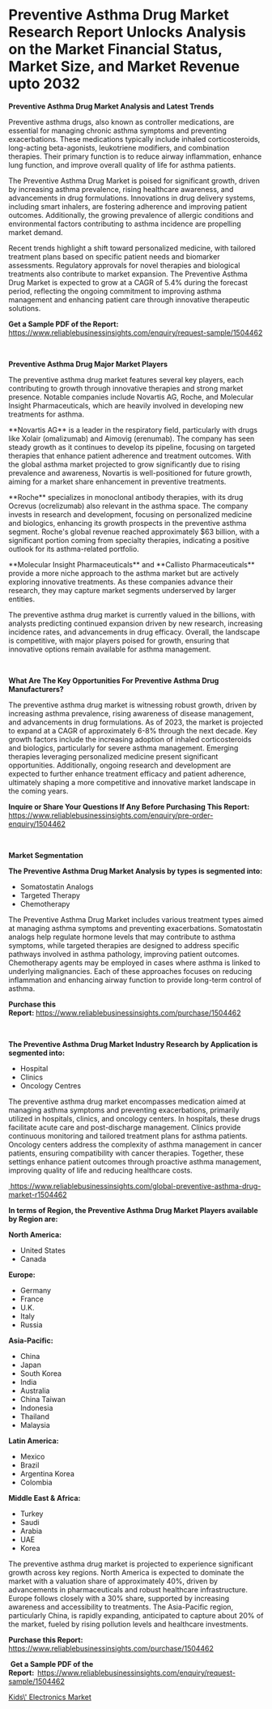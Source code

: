 <p><h1>Preventive Asthma Drug Market Research Report Unlocks Analysis on the Market Financial Status, Market Size, and Market Revenue upto 2032</h1></p><p><strong>Preventive Asthma Drug Market Analysis and Latest Trends</strong></p>
<p><p>Preventive asthma drugs, also known as controller medications, are essential for managing chronic asthma symptoms and preventing exacerbations. These medications typically include inhaled corticosteroids, long-acting beta-agonists, leukotriene modifiers, and combination therapies. Their primary function is to reduce airway inflammation, enhance lung function, and improve overall quality of life for asthma patients. </p><p>The Preventive Asthma Drug Market is poised for significant growth, driven by increasing asthma prevalence, rising healthcare awareness, and advancements in drug formulations. Innovations in drug delivery systems, including smart inhalers, are fostering adherence and improving patient outcomes. Additionally, the growing prevalence of allergic conditions and environmental factors contributing to asthma incidence are propelling market demand.</p><p>Recent trends highlight a shift toward personalized medicine, with tailored treatment plans based on specific patient needs and biomarker assessments. Regulatory approvals for novel therapies and biological treatments also contribute to market expansion. The Preventive Asthma Drug Market is expected to grow at a CAGR of 5.4% during the forecast period, reflecting the ongoing commitment to improving asthma management and enhancing patient care through innovative therapeutic solutions.</p></p>
<p><strong>Get a Sample PDF of the Report:&nbsp;</strong> <a href="https://www.reliablebusinessinsights.com/enquiry/request-sample/1504462?utm_campaign=3027&utm_medium=2&utm_source=Github&utm_content=ia&utm_term=23032025&utm_id=preventive-asthma-drug">https://www.reliablebusinessinsights.com/enquiry/request-sample/1504462</a></p>
<p>&nbsp;</p>
<p><strong>Preventive Asthma Drug Major Market Players</strong></p>
<p><p>The preventive asthma drug market features several key players, each contributing to growth through innovative therapies and strong market presence. Notable companies include Novartis AG, Roche, and Molecular Insight Pharmaceuticals, which are heavily involved in developing new treatments for asthma.</p><p>**Novartis AG** is a leader in the respiratory field, particularly with drugs like Xolair (omalizumab) and Aimovig (erenumab). The company has seen steady growth as it continues to develop its pipeline, focusing on targeted therapies that enhance patient adherence and treatment outcomes. With the global asthma market projected to grow significantly due to rising prevalence and awareness, Novartis is well-positioned for future growth, aiming for a market share enhancement in preventive treatments.</p><p>**Roche** specializes in monoclonal antibody therapies, with its drug Ocrevus (ocrelizumab) also relevant in the asthma space. The company invests in research and development, focusing on personalized medicine and biologics, enhancing its growth prospects in the preventive asthma segment. Roche's global revenue reached approximately $63 billion, with a significant portion coming from specialty therapies, indicating a positive outlook for its asthma-related portfolio.</p><p>**Molecular Insight Pharmaceuticals** and **Callisto Pharmaceuticals** provide a more niche approach to the asthma market but are actively exploring innovative treatments. As these companies advance their research, they may capture market segments underserved by larger entities.</p><p>The preventive asthma drug market is currently valued in the billions, with analysts predicting continued expansion driven by new research, increasing incidence rates, and advancements in drug efficacy. Overall, the landscape is competitive, with major players poised for growth, ensuring that innovative options remain available for asthma management.</p></p>
<p>&nbsp;</p>
<p><strong>What Are The Key Opportunities For Preventive Asthma Drug Manufacturers?</strong></p>
<p><p>The preventive asthma drug market is witnessing robust growth, driven by increasing asthma prevalence, rising awareness of disease management, and advancements in drug formulations. As of 2023, the market is projected to expand at a CAGR of approximately 6-8% through the next decade. Key growth factors include the increasing adoption of inhaled corticosteroids and biologics, particularly for severe asthma management. Emerging therapies leveraging personalized medicine present significant opportunities. Additionally, ongoing research and development are expected to further enhance treatment efficacy and patient adherence, ultimately shaping a more competitive and innovative market landscape in the coming years.</p></p>
<p><strong>Inquire or Share Your Questions If Any Before Purchasing This Report:</strong> <a href="https://www.reliablebusinessinsights.com/enquiry/pre-order-enquiry/1504462?utm_campaign=3027&utm_medium=2&utm_source=Github&utm_content=ia&utm_term=23032025&utm_id=preventive-asthma-drug">https://www.reliablebusinessinsights.com/enquiry/pre-order-enquiry/1504462</a></p>
<p>&nbsp;</p>
<p><strong>Market Segmentation</strong></p>
<p><strong>The Preventive Asthma Drug Market Analysis by types is segmented into:</strong></p>
<p><ul><li>Somatostatin Analogs</li><li>Targeted Therapy</li><li>Chemotherapy</li></ul></p>
<p><p>The Preventive Asthma Drug Market includes various treatment types aimed at managing asthma symptoms and preventing exacerbations. Somatostatin analogs help regulate hormone levels that may contribute to asthma symptoms, while targeted therapies are designed to address specific pathways involved in asthma pathology, improving patient outcomes. Chemotherapy agents may be employed in cases where asthma is linked to underlying malignancies. Each of these approaches focuses on reducing inflammation and enhancing airway function to provide long-term control of asthma.</p></p>
<p><strong>Purchase this Report:&nbsp;</strong><a href="https://www.reliablebusinessinsights.com/purchase/1504462?utm_campaign=3027&utm_medium=2&utm_source=Github&utm_content=ia&utm_term=23032025&utm_id=preventive-asthma-drug">https://www.reliablebusinessinsights.com/purchase/1504462</a></p>
<p>&nbsp;</p>
<p><strong>The Preventive Asthma Drug Market Industry Research by Application is segmented into:</strong></p>
<p><ul><li>Hospital</li><li>Clinics</li><li>Oncology Centres</li></ul></p>
<p><p>The preventive asthma drug market encompasses medication aimed at managing asthma symptoms and preventing exacerbations, primarily utilized in hospitals, clinics, and oncology centers. In hospitals, these drugs facilitate acute care and post-discharge management. Clinics provide continuous monitoring and tailored treatment plans for asthma patients. Oncology centers address the complexity of asthma management in cancer patients, ensuring compatibility with cancer therapies. Together, these settings enhance patient outcomes through proactive asthma management, improving quality of life and reducing healthcare costs.</p></p>
<p><a href="https://www.reliablebusinessinsights.com/global-preventive-asthma-drug-market-r1504462?utm_campaign=3027&utm_medium=2&utm_source=Github&utm_content=ia&utm_term=23032025&utm_id=preventive-asthma-drug">&nbsp;https://www.reliablebusinessinsights.com/global-preventive-asthma-drug-market-r1504462</a></p>
<p><strong>In terms of Region, the Preventive Asthma Drug Market Players available by Region are:</strong></p>
<p>
    <p> <strong> North America: </strong>
        <ul>
            <li>United States</li>
            <li>Canada</li>
        </ul>
        </p> 
    <p> <strong> Europe: </strong>
        <ul>
            <li>Germany</li>
            <li>France</li>
            <li>U.K.</li>
            <li>Italy</li>
            <li>Russia</li>
        </ul>
        </p> 
    <p> <strong> Asia-Pacific: </strong>
        <ul>
            <li>China</li>
            <li>Japan</li>
            <li>South Korea</li>
            <li>India</li>
            <li>Australia</li>
            <li>China Taiwan</li>
            <li>Indonesia</li>
            <li>Thailand</li>
            <li>Malaysia</li>
        </ul>
        </p> 
    <p> <strong> Latin America: </strong>
        <ul>
            <li>Mexico</li>
            <li>Brazil</li>
            <li>Argentina Korea</li>
            <li>Colombia</li>
        </ul>
        </p> 
    <p> <strong> Middle East & Africa: </strong>
        <ul>
            <li>Turkey</li>
            <li>Saudi</li>
            <li>Arabia</li>
            <li>UAE</li>
            <li>Korea</li>
        </ul>
    </p>
    </p>
<p><p>The preventive asthma drug market is projected to experience significant growth across key regions. North America is expected to dominate the market with a valuation share of approximately 40%, driven by advancements in pharmaceuticals and robust healthcare infrastructure. Europe follows closely with a 30% share, supported by increasing awareness and accessibility to treatments. The Asia-Pacific region, particularly China, is rapidly expanding, anticipated to capture about 20% of the market, fueled by rising pollution levels and healthcare investments.</p></p>
<p><strong>Purchase this Report: </strong><a href="https://www.reliablebusinessinsights.com/purchase/1504462?utm_campaign=3027&utm_medium=2&utm_source=Github&utm_content=ia&utm_term=23032025&utm_id=preventive-asthma-drug">https://www.reliablebusinessinsights.com/purchase/1504462</a></p>
<p>&nbsp;<strong>Get a Sample PDF of the Report:&nbsp;&nbsp;</strong><a href="https://www.reliablebusinessinsights.com/enquiry/request-sample/1504462?utm_campaign=3027&utm_medium=2&utm_source=Github&utm_content=ia&utm_term=23032025&utm_id=preventive-asthma-drug">https://www.reliablebusinessinsights.com/enquiry/request-sample/1504462</a></p>
<p><strong></strong></p>
<p><p><a href="https://github.com/leehihkl/Market-Research-Report-List-1/blob/main/kids-electronics-market.md?utm_campaign=3027&utm_medium=2&utm_source=Github&utm_content=ia&utm_term=23032025&utm_id=preventive-asthma-drug">Kids\' Electronics Market</a></p></p>